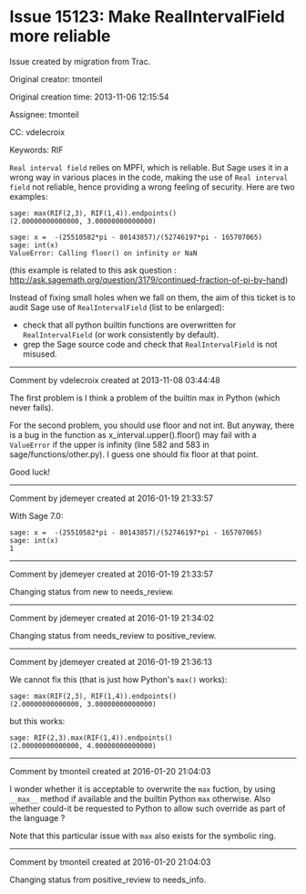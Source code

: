 # Issue 15123: Make RealIntervalField more reliable

Issue created by migration from Trac.

Original creator: tmonteil

Original creation time: 2013-11-06 12:15:54

Assignee: tmonteil

CC:  vdelecroix

Keywords: RIF

`Real interval field` relies on MPFI, which is reliable. But Sage uses it in a wrong way in various places in the code, making the use of `Real interval field` not reliable, hence providing a wrong feeling of security. Here are two examples:


```
sage: max(RIF(2,3), RIF(1,4)).endpoints()
(2.00000000000000, 3.00000000000000)
```



```
sage: x =  -(25510582*pi - 80143857)/(52746197*pi - 165707065)
sage: int(x)
ValueError: Calling floor() on infinity or NaN
```


(this example is related to this ask question : http://ask.sagemath.org/question/3179/continued-fraction-of-pi-by-hand)

Instead of fixing small holes when we fall on them, the aim of this ticket is to audit Sage use of `RealIntervalField` (list to be enlarged):

 - check that all python builtin functions are overwritten for `RealIntervalField` (or work consistently by default).
 - grep the Sage source code and check that `RealIntervalField` is not misused.


---

Comment by vdelecroix created at 2013-11-08 03:44:48

The first problem is I think a problem of the builtin max in Python (which never fails).

For the second problem, you should use floor and not int. But anyway, there is a bug in the function as x_interval.upper().floor() may fail with a `ValueError` if the upper is infinity (line 582 and 583 in sage/functions/other.py). I guess one should fix floor at that point.

Good luck!


---

Comment by jdemeyer created at 2016-01-19 21:33:57

With Sage 7.0:

```
sage: x =  -(25510582*pi - 80143857)/(52746197*pi - 165707065)
sage: int(x)
1
```



---

Comment by jdemeyer created at 2016-01-19 21:33:57

Changing status from new to needs_review.


---

Comment by jdemeyer created at 2016-01-19 21:34:02

Changing status from needs_review to positive_review.


---

Comment by jdemeyer created at 2016-01-19 21:36:13

We cannot fix this (that is just how Python's `max()` works):

```
sage: max(RIF(2,3), RIF(1,4)).endpoints()
(2.00000000000000, 3.00000000000000)
```

but this works:

```
sage: RIF(2,3).max(RIF(1,4)).endpoints()
(2.00000000000000, 4.00000000000000)
```



---

Comment by tmonteil created at 2016-01-20 21:04:03

I wonder whether it is acceptable to overwrite the `max` fuction, by using `__max__` method if available and the builtin Python `max` otherwise. Also whether could-it be requested to Python to allow such override as part of the language ?


Note that this particular issue with `max` also exists for the symbolic ring.


---

Comment by tmonteil created at 2016-01-20 21:04:03

Changing status from positive_review to needs_info.

